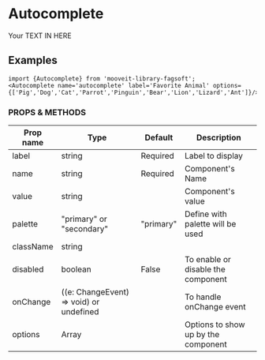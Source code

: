 # Autocomplete
<p>
Your TEXT IN HERE
</p>

## Examples
    import {Autocomplete} from 'mooveit-library-fagsoft';
    <Autocomplete name='autocomplete' label='Favorite Animal' options={['Pig','Dog','Cat','Parrot','Pinguin','Bear','Lion','Lizard','Ant']}/>

<Autocomplete/>


### PROPS & METHODS

| Prop name   |Type| Default|Description|
| --------- |-------|-------|-------|
| label    | 	string |Required| Label to display |
| name    | 	string |Required| Component's Name |
| value    | 	string || Component's value |
| palette |"primary" or "secondary" |"primary"| Define with palette will be used |
| className| 	string ||  |
| disabled    | boolean |False| To enable or disable the component |
| onChange	    | ((e: ChangeEvent<HTMLInputElement>) => void) or undefined || To handle onChange event |
| options	    | Array || Options to show up by the component |